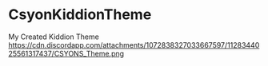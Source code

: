 # CsyonKiddionTheme
My Created Kiddion Theme
https://cdn.discordapp.com/attachments/1072838327033667597/1128344025561317437/CSYONS_Theme.png
